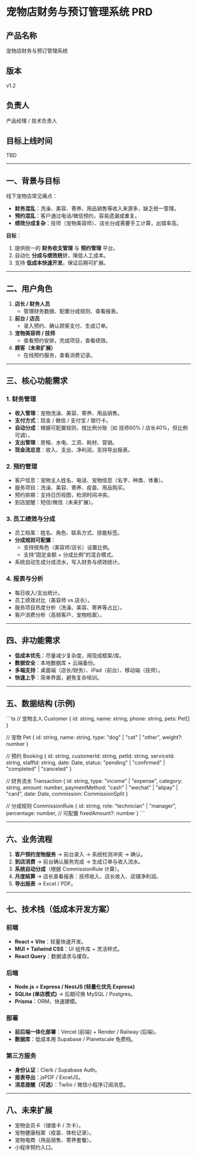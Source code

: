 # 宠物店财务与预订管理系统 PRD

## 产品名称

宠物店财务与预订管理系统

## 版本

v1.2

## 负责人

产品经理 / 技术负责人

## 目标上线时间

TBD

---

## 一、背景与目标

线下宠物店常见痛点：

- **财务混乱**：洗澡、美容、寄养、用品销售等收入来源多，缺乏统一管理。
- **预约混乱**：客户通过电话/微信预约，容易遗漏或重复。
- **绩效分成复杂**：技师（宠物美容师）、店长分成需要手工计算，出错率高。

**目标**：

1. 提供统一的 **财务收支管理** 与 **预约管理** 平台。
2. 自动化 **分成与绩效统计**，降低人工成本。
3. 支持 **低成本快速开发**，保证后期可扩展。

---

## 二、用户角色

1. **店长 / 财务人员**
   - 管理财务数据、配置分成规则、查看报表。
2. **前台 / 店员**
   - 录入预约、确认顾客支付、生成订单。
3. **宠物美容师 / 技师**
   - 查看预约安排，完成项目，查看绩效。
4. **顾客（未来扩展）**
   - 在线预约服务，查看消费记录。

---

## 三、核心功能需求

### 1. 财务管理

- **收入管理**：宠物洗澡、美容、寄养、用品销售。
- **支付方式**：现金 / 微信 / 支付宝 / 银行卡。
- **自动分成**：根据可配置规则，按比例分账（如 技师60% / 店长40%，但比例可调）。
- **支出管理**：房租、水电、工资、耗材、营销。
- **现金流总览**：收入、支出、净利润，支持导出报表。

### 2. 预约管理

- 客户信息：宠物主人姓名、电话、宠物信息（名字、种类、体重）。
- 服务项目：洗澡、美容、寄养、疫苗、用品购买。
- 预约排期：支持日历视图，检测时间冲突。
- 到店提醒：短信/微信（未来扩展）。

### 3. 员工绩效与分成

- 员工档案：姓名、角色、联系方式、技能标签。
- **分成规则可配置**：
  - 支持按角色（美容师/店长）设置比例。
  - 支持“固定金额 + 分成比例”的混合模式。
- 系统自动生成分成流水，写入财务与绩效统计。

### 4. 报表与分析

- 每日收入/支出统计。
- 员工绩效对比（美容师 vs 店长）。
- 服务项目热度分析（洗澡、美容、寄养等占比）。
- 客户消费分析（高频客户、宠物档案）。

---

## 四、非功能需求

- **低成本优先**：尽量减少复杂度，用现成框架/库。
- **数据安全**：本地数据库 + 云端备份。
- **多端支持**：桌面端（店长/财务）、iPad（前台）、移动端（技师）。
- **快速上手**：简单界面，避免复杂培训。

---

## 五、数据结构 (示例)

\`\`\`ts
// 宠物主人
Customer {
id: string,
name: string,
phone: string,
pets: Pet[]
}

// 宠物
Pet {
id: string,
name: string,
type: "dog" | "cat" | "other",
weight?: number
}

// 预约
Booking {
id: string,
customerId: string,
petId: string,
serviceId: string,
staffId: string,
date: Date,
status: "pending" | "confirmed" | "completed" | "canceled"
}

// 财务流水
Transaction {
id: string,
type: "income" | "expense",
category: string,
amount: number,
paymentMethod: "cash" | "wechat" | "alipay" | "card",
date: Date,
commission: CommissionSplit
}

// 分成规则
CommissionRule {
id: string,
role: "technician" | "manager",
percentage: number, // 可配置
fixedAmount?: number
}
\`\`\`

---

## 六、业务流程

1. **客户预约宠物服务** → 前台录入 → 系统检测冲突 → 确认。
2. **到店消费** → 前台确认服务完成 → 生成订单与收入流水。
3. **系统自动分成**（根据 CommissionRule 计算）。
4. **月度结算** → 店长查看报表：技师收入、店长收入、店铺净利润。
5. **导出报表** → Excel / PDF。

---

## 七、技术栈（低成本开发方案）

### 前端

- **React + Vite**：轻量快速开发。
- **MUI + Tailwind CSS**：UI 组件库 + 灵活样式。
- **React Query**：数据请求与缓存。

### 后端

- **Node.js + Express / NestJS (轻量化优先 Express)**
- **SQLite (单店模式)** → 后期可换 MySQL / Postgres。
- **Prisma**：ORM，快速建模。

### 部署

- **前后端一体化部署**：Vercel (前端) + Render / Railway (后端)。
- **数据库**：低成本用 Supabase / Planetscale 免费档。

### 第三方服务

- **身份认证**：Clerk / Supabase Auth。
- **报表导出**：jsPDF / ExcelJS。
- **消息提醒（可选）**：Twilio / 微信小程序订阅消息。

---

## 八、未来扩展

- 宠物会员卡（储值卡 / 次卡）。
- 宠物健康档案（疫苗、体检记录）。
- 宠物电商（用品销售、寄养套餐）。
- 小程序预约入口。

